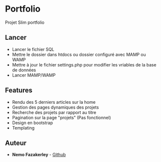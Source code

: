 # Portfolio

Projet Slim portfolio

## Lancer

* Lancer le fichier SQL
* Mettre le dossier dans htdocs ou dossier configuré avec MAMP ou WAMP
* Mettre à jour le fichier settings.php pour modifier les vriables de la base de données
* Lancer MAMP/WAMP


## Features

* Rendu des 5 derniers articles sur la home
* Gestion des pages dynamiques des projets
* Recherche des projets par rapport au titre
* Pagination sur la page "projets" (Pas fonctionnel)
* Design en bootstrap
* Templating



## Auteur

* **Nemo Fazakerley** - [Github](https://github.com/azckaldi)


